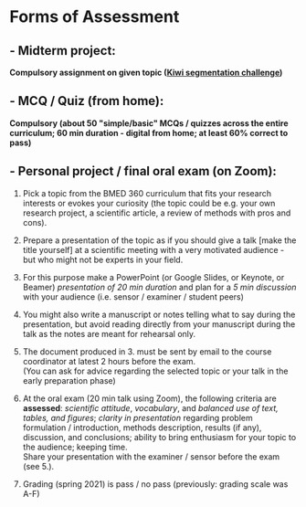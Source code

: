 # Forms of Assessment


## - Midterm project:
**Compulsory assignment on given topic ([Kiwi segmentation challenge](../midterm-project))**

## - MCQ / Quiz (from home):
**Compulsory (about 50 "simple/basic" MCQs / quizzes across the entire curriculum; 60 min duration - digital from home; at least 60\% correct to pass)**

## - Personal project / final oral exam (on Zoom):


1. Pick a topic from the BMED 360 curriculum that fits your research interests or evokes your curiosity (the topic could be e.g. your own research project, a scientific article, a review of methods with pros and cons).

2. Prepare a presentation of the topic as if you should give a talk [make the title yourself] at a scientific meeting with a very motivated audience - but who might not be experts in your field.   

3. For this purpose make a PowerPoint (or Google Slides, or Keynote, or Beamer) _presentation of 20 min duration_ and plan for a _5 min discussion_ with your audience  (i.e. sensor / examiner / student peers)

4. You might also write a manuscript or notes telling what to say during the presentation, but avoid reading directly from your manuscript during the talk as the notes are meant for rehearsal only.

5. The document produced in 3. must be sent by email to the course coordinator at latest 2 hours before the exam.<br>  (You can ask for advice regarding the selected topic or your talk in the early preparation phase)


6. At the oral exam (20 min talk using Zoom), the following criteria are **assessed**:
_scientific attitude_, _vocabulary_, and _balanced use of text, tables, and figures_; _clarity in presentation_ regarding problem formulation / introduction, methods description, results (if any), discussion, and conclusions; ability to bring enthusiasm for your topic to the audience; keeping time.<br>
Share your presentation with the examiner / sensor before the exam (see 5.).

7.   Grading (spring 2021) is pass / no pass    (previously: grading scale was A-F)
